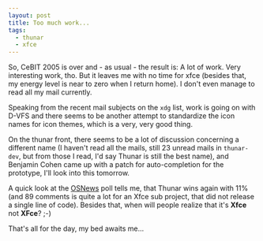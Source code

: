 ```yaml
---
layout: post
title: Too much work...
tags:
  - thunar
  - xfce
---
```


So, CeBIT 2005 is over and - as usual - the result is: A lot of work. Very interesting work, tho. But it leaves me with no time for xfce (besides that, my energy level is near to zero when I return home). I don't even manage to read all my mail currently.

Speaking from the recent mail subjects on the <code>xdg</code> list, work is going on with D-VFS and there seems to be another attempt to standardize the icon names for icon themes, which is a very, very good thing.

On the thunar front, there seems to be a lot of discussion concerning a different name (I haven't read all the mails, still 23 unread mails in <code>thunar-dev</code>, but from those I read, I'd say Thunar is still the best name), and Benjamin Cohen came up with a patch for auto-completion for the prototype, I'll look into this tomorrow.

A quick look at the <a href="http://www.osnews.com/story.php?news_id=10146">OSNews</a> poll tells me, that Thunar wins again with 11% (and 89 comments is quite a lot for an Xfce sub project, that did not release a single line of code). Besides that, when will people realize that it's <b>Xfce</b> not <b>XFce</b>? ;-)

That's all for the day, my bed awaits me...

